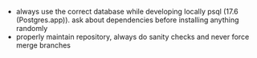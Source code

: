 - always use the correct database while developing locally psql (17.6 (Postgres.app)). ask about dependencies before installing anything randomly
- properly maintain repository, always do sanity checks and never force merge branches